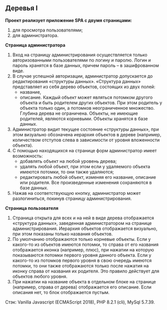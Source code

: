 Деревья I
---------
<b>Проект реализует приложение SPA с двумя страницами:</b>
1) для просмотра пользователями;
2) для администратора.

<b>Страница администратора</b>
1. Вход на страницу администрирования осуществляется только авторизованными пользователями по логину и паролю. Логин и пароль хранятся в базе данных, причем пароль – в зашифрованном виде.
2. В случае успешной авторизации, администратор допускается до редактирования «структуры данных». «Структура данных» представляет из себя дерево объектов, состоящих из двух полей:
   - название,
   - описание.
   Каждый объект может являться потомком другого объекта и быть родителем других объектов. При этом родитель у объекта только один, а потомков неограниченное множество. Глубина дерева не ограничена. Объекты, не имеющие родителей, являются корневыми.
   Объекты хранятся в базе данных.
3. Администратор видит текущее состояние «структуры данных», при этом визуально обозначена иерархия объектов в дереве (например, количеством отступов слева в зависимости от уровня вложенности объекта).
4. С помощью находящихся на странице форм администратор имеет возможность:
   - добавлять объект на любой уровень дерева;
   - удалять любой объект, при этом если у удаляемого объекта имеются потомки, то они также удаляются;
   - редактировать любой объект, изменяя его название, описание или родителя.
   Все произведенные изменения сохраняются в базе данных.
5. Нажав на соответствующую кнопку, администратор может разлогиниться, покинув страницу администрирования.

<b>Страница пользователя</b>
1. Страница открыта для всех и на ней в виде дерева отображается «структура данных», заведенная администратором на странице администрирования. Иерархия объектов отображается визуально, при этом показаны только названия объектов.
2. По умолчанию отображаются только корневые объекты. Если у какого-то из объектов имеются потомки, то справа от его названия отображается иконка (например, плюс), при нажатии на которую показываются потомки первого уровня данного объекта. Если у какого-то из потомков первого уровня  в свою очередь имеются потомки, то они также отображаются только после нажатия на иконку справа от названия их родителя. Это правило действует для объектов любого уровня.
3. При нажатии на название объекта в отдельном блоке на странице (например, справа от дерева) отображается его описание. Если описания нет, то блок отображается пустым.

Стэк: Vanilla Javascript (ECMAScript 2018), PHP 8.2.1 (cli), MySql 5.7.39.
